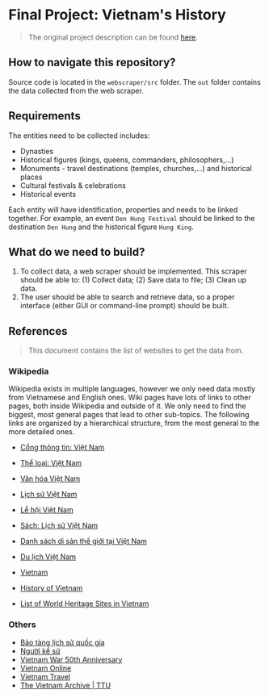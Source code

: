 # Final Project: Vietnam's History
> The original project description can be found [here](https://docs.google.com/document/d/1dI-0LJEQR6v6rokB1idBbUu1vkbUhVn2/edit).

## How to navigate this repository?
Source code is located in the `webscraper/src` folder. The `out` folder contains the data collected from the web scraper.
## Requirements
The entities need to be collected includes:
* Dynasties
* Historical figures (kings, queens, commanders, philosophers,...)
* Monuments - travel destinations (temples, churches,...) and historical places
* Cultural festivals & celebrations
* Historical events

Each entity will have identification, properties and needs to be linked together. 
For example, an event `Den Hung Festival` should be linked to the destination `Den Hung` and the historical figure `Hung King`.

## What do we need to build?
1. To collect data, a web scraper should be implemented. This scraper should be able to: (1) Collect data; (2) Save data to file; (3) Clean up data.
2. The user should be able to search and retrieve data, so a proper interface (either GUI or command-line prompt) should be built.

## References
> This document contains the list of websites to get the data from. 
### Wikipedia
Wikipedia exists in multiple languages, however we only need data mostly from Vietnamese and English ones. Wiki pages have lots of links to other pages, both inside Wikipedia and outside of it. We only need to find the biggest, most general pages that lead to other sub-topics.
The following links are organized by a hierarchical structure, from the most general to the more detailed ones.

* [Cổng thông tin: Việt Nam](https://vi.wikipedia.org/wiki/C%E1%BB%95ng_th%C3%B4ng_tin:Vi%E1%BB%87t_Nam)
* [Thể loại: Việt Nam](https://vi.wikipedia.org/wiki/Th%E1%BB%83_lo%E1%BA%A1i:Vi%E1%BB%87t_Nam)
* [Văn hóa Việt Nam](https://vi.wikipedia.org/wiki/V%C4%83n_h%C3%B3a_Vi%E1%BB%87t_Nam)
* [Lịch sử Việt Nam](https://vi.wikipedia.org/wiki/L%E1%BB%8Bch_s%E1%BB%AD_Vi%E1%BB%87t_Nam)
* [Lễ hội Việt Nam](https://vi.wikipedia.org/wiki/L%E1%BB%85_h%E1%BB%99i_Vi%E1%BB%87t_Nam)
* [Sách: Lịch sử Việt Nam](https://vi.wikipedia.org/wiki/S%C3%A1ch:L%E1%BB%8Bch_s%E1%BB%AD_Vi%E1%BB%87t_Nam)
* [Danh sách di sản thế giới tại Việt Nam](https://vi.wikipedia.org/wiki/Danh_s%C3%A1ch_di_s%E1%BA%A3n_th%E1%BA%BF_gi%E1%BB%9Bi_t%E1%BA%A1i_Vi%E1%BB%87t_Nam)
* [Du lịch Việt Nam](https://vi.wikipedia.org/wiki/Du_l%E1%BB%8Bch_Vi%E1%BB%87t_Nam)

* [Vietnam](https://en.wikipedia.org/wiki/Vietnam)
* [History of Vietnam](https://en.wikipedia.org/wiki/History_of_Vietnam)
* [List of World Heritage Sites in Vietnam](https://en.wikipedia.org/wiki/List_of_World_Heritage_Sites_in_Vietnam)

### Others
* [Bảo tàng lịch sử quốc gia](https://baotanglichsu.vn/vi)
* [Người kể sử](nguoikesu.com)
* [Vietnam War 50th Anniversary](https://www.vietnamwar50th.com/)
* [Vietnam Online](https://www.vietnamonline.com/)
* [Vietnam Travel](https://vietnam.travel/)
* [The Vietnam Archive | TTU](https://www.vietnam.ttu.edu/virtualarchive/)
